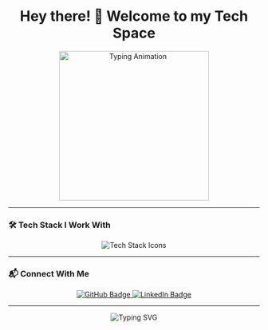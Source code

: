 <h1 align="center">Hey there! 👋 Welcome to my Tech Space</h1>

<div align="center">
  <img src="https://media.giphy.com/media/qgQUggAC3Pfv687qPC/giphy.gif" width="300" alt="Typing Animation" />
</div>

---

### 🛠️ Tech Stack I Work With

<div align="center">
  <img src="https://skillicons.dev/icons?i=html,css,js,php,mysql,react,github,python,java&theme=light" alt="Tech Stack Icons" />
</div>

---

### 📬 Connect With Me

<div align="center">
  <a href="https://github.com/yourusername" target="_blank">
    <img src="https://img.shields.io/badge/GitHub-100000?style=for-the-badge&logo=github&logoColor=white" alt="GitHub Badge" />
  </a>
  
  <a href="https://linkedin.com/in/yourlinkedin" target="_blank">
    <img src="https://img.shields.io/badge/LinkedIn-0077B5?style=for-the-badge&logo=linkedin&logoColor=white" alt="LinkedIn Badge" />
  </a>
</div>

---

<p align="center">
  <img src="https://readme-typing-svg.herokuapp.com?font=Fira+Code&weight=600&pause=1000&center=true&width=435&lines=Cyber+Security+Enthusiast;Budding+Developer;Tech+Lover+%F0%9F%91%BB" alt="Typing SVG" />
</p>

